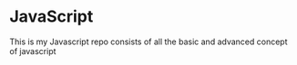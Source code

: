 # JavaScript
This is my Javascript repo consists of all the basic and advanced concept of javascript 
